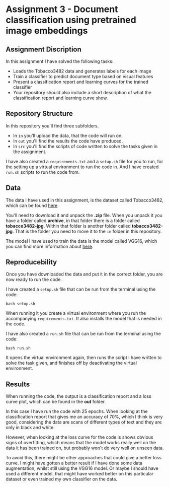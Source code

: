 # Assignment 3 - Document classification using pretrained image embeddings

## Assignment Discription
In this assignment I have solved the following tasks:
- Loads the Tobacco3482 data and generates labels for each image
- Train a classifier to predict document type based on visual features
- Present a classification report and learning curves for the trained classifier
- Your repository should also include a short description of what the classification report and learning curve show.

## Repository Structure
In this repository you'll find three subfolders.
- In ```in``` you'll upload the data, that the code will run on.
- In ```out``` you'll find the results the code have produced.
- In ```src``` you'll find the scripts of code written to solve the tasks given in the assignment.

I have also created a ```requirements.txt``` and a ```setup.sh``` file for you to run, for the setting up a virtual environment to run the code in. And I  have created ```run.sh``` scripts to run the code from.

## Data
The data I have used in this assignment, is the dataset called Tobacco3482, which can be found [here](https://www.kaggle.com/datasets/patrickaudriaz/tobacco3482jpg?resource=download). 

You'll need to download it and unpack the  **.zip** file. When you unpack it you have a folder called **archive**, in that folder there is a folder called **tobacco3482-jpg**. Within that folder is another folder called **tobacco3482-jpg**. That is the folder you need to move it to the ```in``` folder in this repository.

The model I have used to train the data is the model called VGG16, which you can find more information about [here](https://www.geeksforgeeks.org/vgg-16-cnn-model/).

## Reproducebility 
Once you have downloaded the data and put it in the correct folder, you are now ready to run the code.

I have created a ```setup.sh``` file that can be run from the terminal using the code: 
```
bash setup.sh
``` 
When running it you create a virtual environment where you run the accompanying ```requirements.txt```. It also installs the model that is needed in the code.

I have also created a ```run.sh``` file that can be run from the terminal using the code:
```
bash run.sh
```
It opens the virtual environment again, then runs the script I have written to solve the task given, and finishes off by deactivating the virtual environment.

## Results
When running the code, the output is a classification report and a loss curve plot, which can be found in the **out** folder.

In this case I have run the code with 25 epochs. When looking at the classification report that gives me an accuracy of 70%, which I think is very good, considering the data are scans of different types of text and they are only in black and white.

However, when looking at the loss curve for the code is shows obvious signs of overfitting, which means that the model works really well on the data it has been trained on, but probably won't do very well on unseen data.

To avoid this, there might be other approaches that could give a better loss curve. I might have gotten a better result if I have done some data augmentation, whilst still using the VGG16 model. Or maybe I should have used a different model, that might have worked better on this particular dataset or even trained my own classifier on the data.